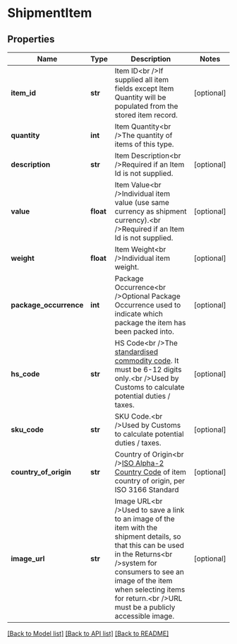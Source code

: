 # ShipmentItem

## Properties
Name | Type | Description | Notes
------------ | ------------- | ------------- | -------------
**item_id** | **str** | Item ID&lt;br /&gt;If supplied all item fields except Item Quantity will be populated from the stored item record. | [optional] 
**quantity** | **int** | Item Quantity&lt;br /&gt;The quantity of items of this type. | 
**description** | **str** | Item Description&lt;br /&gt;Required if an Item Id is not supplied. | [optional] 
**value** | **float** | Item Value&lt;br /&gt;Individual item value (use same currency as shipment currency).&lt;br /&gt;Required if an Item Id is not supplied. | [optional] 
**weight** | **float** | Item Weight&lt;br /&gt;Individual item weight. | [optional] 
**package_occurrence** | **int** | Package Occurrence&lt;br /&gt;Optional Package Occurrence used to indicate which package the item has been packed into. | [optional] 
**hs_code** | **str** | HS Code&lt;br /&gt;The [standardised commodity code](https://www.gov.uk/trade-tariff). It must be 6-12 digits only.&lt;br /&gt;Used by Customs to calculate potential duties / taxes. | [optional] 
**sku_code** | **str** | SKU Code.&lt;br /&gt;Used by Customs to calculate potential duties / taxes. | [optional] 
**country_of_origin** | **str** | Country of Origin&lt;br /&gt;[ISO Alpha-2 Country Code](https://www.nationsonline.org/oneworld/country_code_list.htm) of item country of origin, per ISO 3166 Standard | [optional] 
**image_url** | **str** | Image URL&lt;br /&gt;Used to save a link to an image of the item with the shipment details, so that this can be used in the Returns&lt;br /&gt;system for consumers to see an image of the item when selecting items for return.&lt;br /&gt;URL must be a publicly accessible image. | [optional] 

[[Back to Model list]](../README.md#documentation-for-models) [[Back to API list]](../README.md#documentation-for-api-endpoints) [[Back to README]](../README.md)

